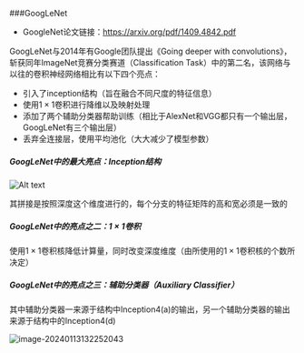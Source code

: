 ###GoogLeNet

- GoogleNet论文链接：https://arxiv.org/pdf/1409.4842.pdf

GoogLeNet与2014年有Google团队提出《Going deeper with convolutions》，斩获同年ImageNet竞赛分类赛道（Classification Task）中的第二名，该网络与以往的卷积神经网络相比有以下四个亮点：

- 引入了inception结构（旨在融合不同尺度的特征信息）
- 使用$1\times1$卷积进行降维以及映射处理
- 添加了两个辅助分类器帮助训练（相比于AlexNet和VGG都只有一个输出层，GoogLeNet有三个输出层）
- 丢弃全连接层，使用平均池化（大大减少了模型参数）

##### GoogLeNet中的最大亮点：Inception结构

![Alt text](https://gitee.com/Sirwenhao/typora-illustration/raw/master/image.png)

其拼接是按照深度这个维度进行的，每个分支的特征矩阵的高和宽必须是一致的

##### GoogLeNet中的亮点之二：$1\times1$卷积

使用$1\times1$卷积核降低计算量，同时改变深度维度（由所使用的$1\times1$卷积核的个数所决定）

##### GoogLeNet中的亮点之三：辅助分类器（Auxiliary  Classifier）

其中辅助分类器一来源于结构中Inception4(a)的输出，另一个辅助分类器的输出来源于结构中的Inception4(d)

![image-20240113132252043](https://gitee.com/Sirwenhao/typora-illustration/raw/master/image-20240113132252043.png)